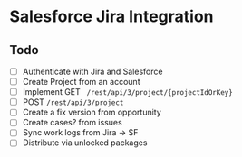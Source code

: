 # Salesforce Jira Integration

## Todo

- [ ] Authenticate with Jira and Salesforce
- [ ] Create Project from an account
- [ ] Implement GET `
/rest/api/3/project/{projectIdOrKey}`
- [ ] POST `/rest/api/3/project`
- [ ] Create a fix version from opportunity
- [ ] Create cases? from issues
- [ ] Sync work logs from Jira -> SF
- [ ] Distribute via unlocked packages
